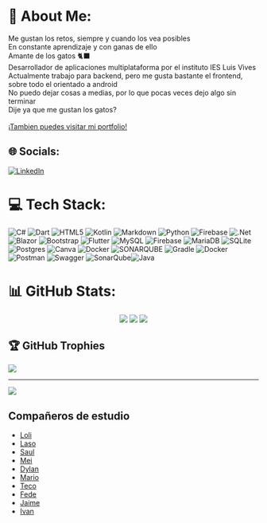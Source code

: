# 💫 About Me:
Me gustan los retos, siempre y cuando los vea posibles<br>En constante aprendizaje y con ganas de ello<br>Amante de los gatos 🐈‍⬛<br>Desarrollador de aplicaciones multiplataforma por el instituto IES Luis Vives<br>Actualmente trabajo para backend, pero me gusta bastante el frontend, sobre todo el orientado a android<br>No puedo dejar cosas a medias, por lo que pocas veces dejo algo sin terminar<br>Dije ya que me gustan los gatos?<br>
<br>
[¡Tambien puedes visitar mi portfolio!](https://portfolioeneko-enekors-projects.vercel.app/)


## 🌐 Socials:
[![LinkedIn](https://img.shields.io/badge/LinkedIn-%230077B5.svg?logo=linkedin&logoColor=white)](https://linkedin.com/in/eneko-rebollo-411122143) 

# 💻 Tech Stack:
![C#](https://img.shields.io/badge/c%23-%23239120.svg?style=plastic&logo=csharp&logoColor=white) ![Dart](https://img.shields.io/badge/dart-%230175C2.svg?style=plastic&logo=dart&logoColor=white) ![HTML5](https://img.shields.io/badge/html5-%23E34F26.svg?style=plastic&logo=html5&logoColor=white) ![Kotlin](https://img.shields.io/badge/kotlin-%237F52FF.svg?style=plastic&logo=kotlin&logoColor=white) ![Markdown](https://img.shields.io/badge/markdown-%23000000.svg?style=plastic&logo=markdown&logoColor=white) ![Python](https://img.shields.io/badge/python-3670A0?style=plastic&logo=python&logoColor=ffdd54) ![Firebase](https://img.shields.io/badge/firebase-%23039BE5.svg?style=plastic&logo=firebase) ![.Net](https://img.shields.io/badge/.NET-5C2D91?style=plastic&logo=.net&logoColor=white) ![Blazor](https://img.shields.io/badge/blazor-%235C2D91.svg?style=plastic&logo=blazor&logoColor=white) ![Bootstrap](https://img.shields.io/badge/bootstrap-%238511FA.svg?style=plastic&logo=bootstrap&logoColor=white) ![Flutter](https://img.shields.io/badge/Flutter-%2302569B.svg?style=plastic&logo=Flutter&logoColor=white) ![MySQL](https://img.shields.io/badge/mysql-%2300000f.svg?style=plastic&logo=mysql&logoColor=white) ![Firebase](https://img.shields.io/badge/Firebase-039BE5?style=plastic&logo=Firebase&logoColor=white) ![MariaDB](https://img.shields.io/badge/MariaDB-003545?style=plastic&logo=mariadb&logoColor=white) ![SQLite](https://img.shields.io/badge/sqlite-%2307405e.svg?style=plastic&logo=sqlite&logoColor=white) ![Postgres](https://img.shields.io/badge/postgres-%23316192.svg?style=plastic&logo=postgresql&logoColor=white) ![Canva](https://img.shields.io/badge/Canva-%2300C4CC.svg?style=plastic&logo=Canva&logoColor=white) ![Docker](https://img.shields.io/badge/docker-%230db7ed.svg?style=plastic&logo=docker&logoColor=white) ![SONARQUBE](https://img.shields.io/badge/sonarqube-4E9BCD.svg?style=plastic&logo=sonarqube&logoColor=white&color=%234E9BCD) ![Gradle](https://img.shields.io/badge/Gradle-02303A.svg?style=plastic&logo=Gradle&logoColor=white) ![Docker](https://img.shields.io/badge/docker-%230db7ed.svg?style=plastic&logo=docker&logoColor=white) ![Postman](https://img.shields.io/badge/Postman-FF6C37?style=plastic&logo=postman&logoColor=white) ![Swagger](https://img.shields.io/badge/-Swagger-%23Clojure?style=plastic&logo=swagger&logoColor=white) ![SonarQube](https://img.shields.io/badge/SonarQube-black?style=plastic&logo=sonarqube&logoColor=4E9BCD)![Java](https://img.shields.io/badge/java-%23ED8B00.svg?&style=plastic&logo=java&logoColor=white)
# 📊 GitHub Stats:
<p align="center">
  <image src="https://github-readme-stats.vercel.app/api?username=enekor&theme=midnight-purple&hide_border=true&include_all_commits=false&count_private=true"/>
  <image src="https://github-readme-streak-stats.herokuapp.com/?user=enekor&theme=midnight-purple&hide_border=true"/>
  <image src="https://github-readme-stats.vercel.app/api/top-langs/?username=enekor&theme=midnight-purple&hide_border=true&include_all_commits=false&count_private=true&layout=compact"/>
</p>

## 🏆 GitHub Trophies
![](https://github-profile-trophy.vercel.app/?username=enekor&theme=dracula&no-frame=false&no-bg=false&margin-w=4)

---
[![](https://visitcount.itsvg.in/api?id=enekor&icon=5&color=11)](https://visitcount.itsvg.in)

<!-- Proudly created with GPRM ( https://gprm.itsvg.in ) -->

## Compañeros de estudio

* [Loli](https://github.com/idliketobealoli)
* [Laso](https://github.com/alexlaso)
* [Saul](https://github.com/saulmella12)
* [Mei](https://github.com/emilio2403)
* [Dylan](https://github.com/DyLaNHurtado)
* [Mario](https://github.com/Mario999X)
* [Teco](https://github.com/sps169)
* [Fede](https://github.com/FedericoTB)
* [Jaime](https://github.com/jaimesalcedo1)
* [Ivan](https://github.com/IvanAzagraTroya)
